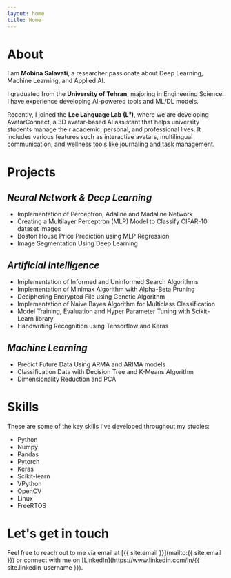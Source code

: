 ```yaml
---
layout: home
title: Home
---
```


# About

I am **Mobina Salavati**, a researcher passionate about Deep Learning, Machine Learning, and Applied AI.

I graduated from the **University of Tehran**, majoring in Engineering Science. I have experience developing AI-powered tools and ML/DL models.

Recently, I joined the **Lee Language Lab (L³)**, where we are developing AvatarConnect, a 3D avatar-based AI assistant that helps university students manage their academic, personal, and professional lives. It includes various features such as interactive avatars, multilingual communication, and wellness tools like journaling and task management.


# Projects

## *Neural Network & Deep Learning*
- Implementation of Perceptron, Adaline and Madaline Network
- Creating a Multilayer Perceptron (MLP) Model to Classify CIFAR-10 dataset images
- Boston House Price Prediction using MLP Regression
- Image Segmentation Using Deep Learning

## *Artificial Intelligence*
- Implementation of Informed and Uninformed Search Algorithms
- Implementation of Minimax Algorithm with Alpha-Beta Pruning
- Deciphering Encrypted File using Genetic Algorithm
- Implementation of Naive Bayes Algorithm for Multiclass Classification
- Model Training, Evaluation and Hyper Parameter Tuning with Scikit-Learn library
- Handwriting Recognition using Tensorflow and Keras

## *Machine Learning*
- Predict Future Data Using ARMA and ARIMA models
- Classification Data with Decision Tree and K-Means Algorithm
- Dimensionality Reduction and PCA


# Skills

These are some of the key skills I've developed throughout my studies:

- Python
- Numpy
- Pandas
- Pytorch
- Keras
- Scikit-learn
- VPython
- OpenCV
- Linux
- FreeRTOS


# Let's get in touch

Feel free to reach out to me via email at [{{ site.email }}](mailto:{{ site.email }}) or connect with me on [LinkedIn](https://www.linkedin.com/in/{{ site.linkedin_username }}).


<!-- {% include archive.html %} -->
